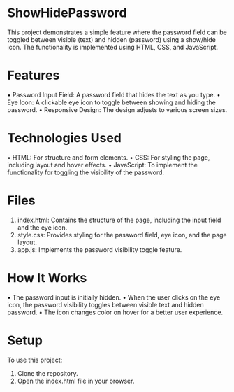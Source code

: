 # ShowHidePassword
This project demonstrates a simple feature where the password field can be toggled between visible (text) and hidden (password) using a show/hide icon. The functionality is implemented using HTML, CSS, and JavaScript.
# Features
•	Password Input Field: A password field that hides the text as you type.
•	Eye Icon: A clickable eye icon to toggle between showing and hiding the password.
•	Responsive Design: The design adjusts to various screen sizes.
# Technologies Used
•	HTML: For structure and form elements.
•	CSS: For styling the page, including layout and hover effects.
•	JavaScript: To implement the functionality for toggling the visibility of the password.
# Files
1.	index.html: Contains the structure of the page, including the input field and the eye icon.
2.	style.css: Provides styling for the password field, eye icon, and the page layout.
3.	app.js: Implements the password visibility toggle feature.
# How It Works
•	The password input is initially hidden.
•	When the user clicks on the eye icon, the password visibility toggles between visible text and hidden password.
•	The icon changes color on hover for a better user experience.
# Setup
To use this project:
1.	Clone the repository.
2.	Open the index.html file in your browser.
